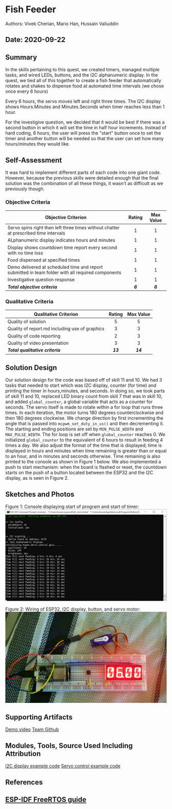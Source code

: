 # Fish Feeder
Authors: Vivek Cherian, Mario Han, Hussain Valiuddin

Date: 2020-09-22
-----

## Summary

In the skills pertaining to this quest, we created timers, managed multiple tasks, and wired LEDs, buttons, and the I2C alphanumeric display. In the quest, we tied all of this together to create a fish feeder that automatically rotates and shakes to dispense food at automated time intervals (we chose once every 6 hours) 

Every 6 hours, the servo moves left and right three times. The I2C display shows Hours.Minutes and Minutes.Seconds when timer reaches less than 1 hour.

For the investigive question, we decided that it would be best if there was a second button in which it will set the time in half hour increments. Instead of hard coding, 6 hours, the user will press the "start" button once to set the timer and another button will be needed so that the user can set how many hours/minutes they would like.

## Self-Assessment

It was hard to implement different parts of each code into one giant code. However, because the previous skills were detailed enough that the final solution was the combination of all these things, it wasn't as difficult as we previously though.

### Objective Criteria

| Objective Criterion | Rating | Max Value  | 
|---------------------------------------------|:-----------:|:---------:|
| Servo spins right then left three times without chatter at prescribed time intervals | 1 |  1     | 
| ALphanumeric display indicates hours and minutes | 1 |  1     | 
| Display shows countdown time report every second with no time loss | 1 |  1     | 
| Food dispensed at specified times | 1 |  1     | 
| Demo delivered at scheduled time and report submitted in team folder with all required components | 1 |  1     | 
| Investigative question response | 1 |  1     | 
| ***Total objective criteria*** | ***6*** | ***6*** |


### Qualitative Criteria

| Qualitative Criterion | Rating | Max Value  | 
|---------------------------------------------|:-----------:|:---------:|
| Quality of solution | 5 |  5     | 
| Quality of report.md including use of graphics | 3  |  3     | 
| Quality of code reporting | 2  |  3     | 
| Quality of video presentation | 3 |  3     |
| ***Total qualitative criteria*** | ***13*** | ***14*** | 


## Solution Design

Our solution design for the code was based off of skill 11 and 10. We had 3 tasks that needed to start which was I2C display, counter (for time) and printing the timer in hours,minutes, and seconds. In doing so, we took parts of skill 11 and 10, replaced LED binary count from skill 7 that was in skill 10, and added ```global_counter```, a global variable that acts as a counter for seconds. The servo itself is made to rotate within a for loop that runs three times. In each iteration, the motor turns 180 degrees counterclockwise and then 180 degrees clockwise. We change direction by first incrementing the angle that is passed into ```mcpwm_set_duty_in_us()``` and then decrementing it. The starting and ending positions are set by ```MIN_PULSE_WIDTH``` and ```MAX_PULSE_WIDTH```. The for loop is set off when ```global_counter``` reaches 0.
We initialized ```global_counter``` to the equivalent of 6 hours to result in feeding 4 times a day. We also adjust the format of the time that is displayed; time is displayed in hours and minutes when time remaining is greater than or equal to an hour, and in minutes and seconds otherwise. Time remaining is also printed to the console as shown in Figure 1 below. We also implemented a push to start mechanism: when the board is flashed or reset, the countdown starts on the push of a button located between the ESP32 and the I2C display, as is seen in Figure 2.

## Sketches and Photos

Figure 1: Console displaying start of program and start of timer:
![console pic](images/console-output.jpg)

Figure 2: Wiring of ESP32, I2C display, button, and servo motor:
![breadboard](images/breadboard.jpg)


## Supporting Artifacts

[Demo video](https://drive.google.com/file/d/1g3_zGDu6H-xdC5ByHxcXcN8vJxZVtbuS/view?usp=sharing)
[Team Github](https://github.com/BU-EC444/Team2-Cherian-Han-Valiuddin/tree/master/quest-1)

## Modules, Tools, Source Used Including Attribution
[I2C display example code](https://github.com/BU-EC444/code-examples/tree/master/i2c-display)
[Servo control example code](https://github.com/espressif/esp-idf/tree/master/examples/peripherals/mcpwm/mcpwm_servo_control)

## References
[ESP-IDF FreeRTOS guide](https://docs.espressif.com/projects/esp-idf/en/latest/esp32/api-reference/system/freertos.html)
-----

